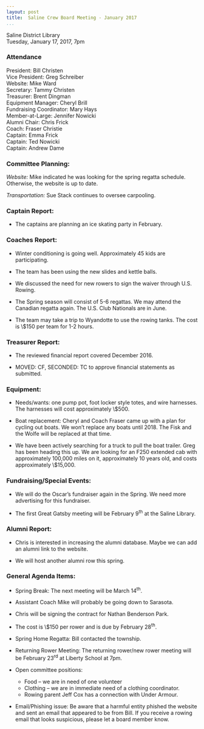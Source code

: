 ```yaml
---
layout: post  
title:  Saline Crew Board Meeting - January 2017 
...
```



Saline District Library  
Tuesday, January 17, 2017, 7pm

### Attendance

President: Bill Christen  
Vice President: Greg Schreiber  
Website: Mike Ward  
Secretary: Tammy Christen  
Treasurer: Brent Dingman  
Equipment Manager: Cheryl Brill  
Fundraising Coordinator: Mary Hays  
Member-at-Large: Jennifer Nowicki  
Alumni Chair: Chris Frick  
Coach: Fraser Christie  
Captain: Emma Frick  
Captain: Ted Nowicki  
Captain: Andrew Dame

### Committee Planning:

*Website:* Mike indicated he was looking for the spring regatta
schedule. Otherwise, the website is up to date.

*Transportation:* Sue Stack continues to oversee carpooling.

### Captain Report:

-   The captains are planning an ice skating party in February.

### Coaches Report:

-   Winter conditioning is going well. Approximately 45 kids are
    participating.

-   The team has been using the new slides and kettle balls.

-   We discussed the need for new rowers to sign the waiver through U.S.
    Rowing.

-   The Spring season will consist of 5-6 regattas. We may attend the
    Canadian regatta again. The U.S. Club Nationals are in June.

-   The team may take a trip to Wyandotte to use the rowing tanks. The
    cost is \\$150 per team for 1-2 hours.

### Treasurer Report:

-   The reviewed financial report covered December 2016.

-   MOVED: CF, SECONDED: TC to approve financial statements as
    submitted.

### Equipment:

-   Needs/wants: one pump pot, foot locker style totes, and wire
    harnesses. The harnesses will cost approximately \\$500.

-   Boat replacement: Cheryl and Coach Fraser came up with a plan for
    cycling out boats. We won’t replace any boats until 2018. The Fisk
    and the Wolfe will be replaced at that time.

-   We have been actively searching for a truck to pull the boat
    trailer. Greg has been heading this up. We are looking for an F250
    extended cab with approximately 100,000 miles on it, approximately
    10 years old, and costs approximately \\$15,000.

### Fundraising/Special Events:

-   We will do the Oscar’s fundraiser again in the Spring. We need more
    advertising for this fundraiser.

-   The first Great Gatsby meeting will be February 9<sup>th</sup> at
    the Saline Library.

### Alumni Report:

-   Chris is interested in increasing the alumni database. Maybe we can
    add an alumni link to the website.

-   We will host another alumni row this spring.

### General Agenda Items:

-   Spring Break: The next meeting will be March 14<sup>th</sup>.

-   Assistant Coach Mike will probably be going down to Sarasota.

-   Chris will be signing the contract for Nathan Benderson Park.

-   The cost is \\$150 per rower and is due by February
    28<sup>th</sup>.

-   Spring Home Regatta: Bill contacted the township.

-   Returning Rower Meeting: The returning rower/new rower meeting will
    be February 23<sup>rd</sup> at Liberty School at 7pm.

-   Open committee positions:

    -   Food – we are in need of one volunteer
    -   Clothing – we are in immediate need of a clothing coordinator.
    -   Rowing parent Jeff Cox has a connection with Under Armour.

-   Email/Phishing issue: Be aware that a harmful entity phished the
    website and sent an email that appeared to be from Bill. If you
    receive a rowing email that looks suspicious, please let a board
    member know.


